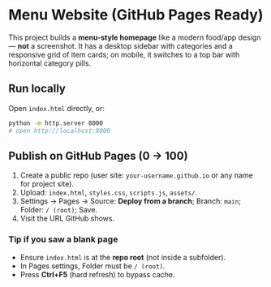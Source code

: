 # Menu Website (GitHub Pages Ready)

This project builds a **menu-style homepage** like a modern food/app design — **not** a screenshot. It has a desktop sidebar with categories and a responsive grid of item cards; on mobile, it switches to a top bar with horizontal category pills.

## Run locally
Open `index.html` directly, or:
```bash
python -m http.server 8000
# open http://localhost:8000
```

## Publish on GitHub Pages (0 → 100)
1. Create a public repo (user site: `your-username.github.io` or any name for project site).
2. Upload: `index.html`, `styles.css`, `scripts.js`, `assets/`.
3. Settings → Pages → Source: **Deploy from a branch**; Branch: `main`; Folder: `/ (root)`; Save.
4. Visit the URL GitHub shows.

### Tip if you saw a blank page
- Ensure `index.html` is at the **repo root** (not inside a subfolder).
- In Pages settings, Folder must be `/ (root)`.
- Press **Ctrl+F5** (hard refresh) to bypass cache.
